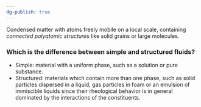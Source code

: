 ```yaml
---
dg-publish: true
---
```

Condensed matter with atoms freely mobile on a local scale, containing *connected polyatomic structures* like solid grains or large molecules.
### Which is the difference between simple and structured fluids?
- Simple: material with a uniform phase, such as a solution or pure substance.
- Structured: materials which contain more than one phase, such as solid particles dispersed in a liquid, gas particles in foam or an emulsion of immiscible liquids since their rheological behavior is in general dominated by the interactions of the constituents.
<!--ID: 1697303468136-->
